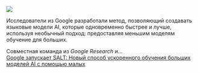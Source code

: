 <!--2025-01-05 12:59:13-->
<div class="yb">
  <div class="rss smaller1 habr"><img src="https://habrastorage.org/getpro/habr/upload_files/5f3/d63/2b9/5f3d632b9b626be8f50d2dd087677232.jpg" /><p>Исследователи из Google разработали метод, позволяющий создавать языковые модели AI, которые одновременно быстрее и лучше, используя необычный подход: предоставляя меньшим моделям обучение для больших.</p><p>Совместная команда из <em>Google Research</em> и... <br><a class="light" href="https://habr.com/ru/companies/bothub/news/871742/?utm_source=habrahabr&utm_medium=rss&utm_campaign=871742">Google запускает SALT: Новый способ ускоренного обучения больших моделей AI с помощью малых</a></div>
</div>
